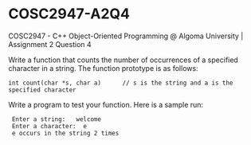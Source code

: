 # COSC2947-A2Q4
COSC2947 - C++ Object-Oriented Programming @ Algoma University | Assignment 2 Question 4

Write a function that counts the number of occurrences of a specified character in a string. The function prototype is as follows:

    int count(char *s, char a)      // s is the string and a is the specified character

Write a program to test your function.  Here is a sample run:

     Enter a string:   welcome
     Enter a character:  e
     e occurs in the string 2 times
